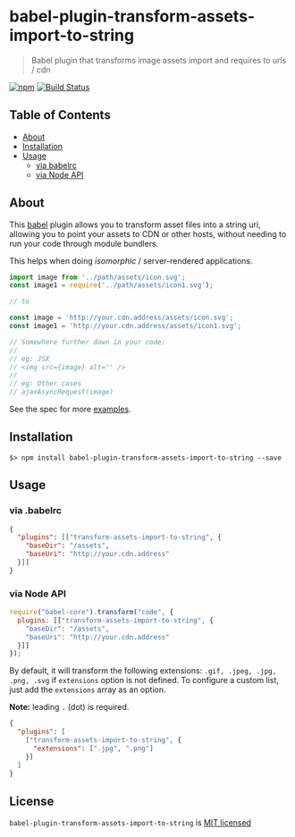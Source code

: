 # babel-plugin-transform-assets-import-to-string
> Babel plugin that transforms image assets import and requires to urls / cdn

[![npm][npm-badge]][npm-link]
[![Build Status][circle-badge]][circle-link]

## Table of Contents

-   [About](#about)
-   [Installation](#installation)
-   [Usage](#usage)
    -   [via babelrc](#via-babelrc)
    -   [via Node API](#via-node-api)

## About

This [babel](https://babeljs.io/) plugin allows you to transform asset files into a string uri, allowing you to point your assets to CDN or other hosts, without needing to run your code through module bundlers.

This helps when doing _isomorphic_ / server-rendered applications.

```js
import image from '../path/assets/icon.svg';
const image1 = require('../path/assets/icon1.svg');

// to

const image = 'http://your.cdn.address/assets/icon.svg';
const image1 = 'http://your.cdn.address/assets/icon1.svg';

// Somewhere further down in your code:
//
// eg: JSX
// <img src={image} alt='' />
//
// eg: Other cases
// ajaxAsyncRequest(image)
```

See the spec for more [examples](babel-plugin-transform-assets-import-to-string/blob/master/test/index.spec.js).

## Installation

```
$> npm install babel-plugin-transform-assets-import-to-string --save
```

## Usage

### via .babelrc
```json
{
  "plugins": [["transform-assets-import-to-string", {
    "baseDir": "/assets",
    "baseUri": "http://your.cdn.address"
  }]]
}
```

### via Node API

```js
require("babel-core").transform("code", {
  plugins: [["transform-assets-import-to-string", {
    "baseDir": "/assets",
    "baseUri": "http://your.cdn.address"
  }]]
});
```

By default, it will transform the following extensions: `.gif, .jpeg, .jpg, .png, .svg` if `extensions` option is not defined. To configure a custom list, just add the `extensions` array as an option.

__Note:__ leading `.` (dot) is required.

```json
{
  "plugins": [
    ["transform-assets-import-to-string", {
      "extensions": [".jpg", ".png"]
    }]
  ]
}
```

## License

`babel-plugin-transform-assets-import-to-string` is [MIT licensed](./LICENSE)

[circle-badge]: https://img.shields.io/circleci/project/github/yeojz/babel-plugin-transform-assets-import-to-string/master.svg?style=flat-square
[circle-link]: https://circleci.com/gh/yeojz/babel-plugin-transform-assets-import-to-string

[npm-badge]: https://img.shields.io/npm/v/babel-plugin-transform-assets-import-to-string.svg?style=flat-square
[npm-link]: https://www.npmjs.com/package/babel-plugin-transform-assets-import-to-string
